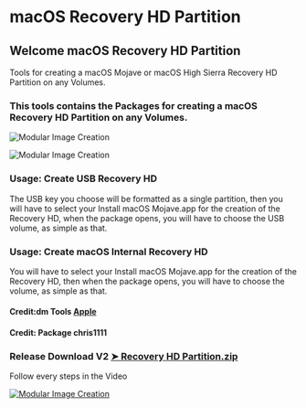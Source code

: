 # macOS Recovery HD Partition

## Welcome  macOS Recovery HD Partition
Tools for creating a macOS Mojave or macOS High Sierra Recovery HD Partition on any Volumes.

### This tools contains the Packages for creating a macOS Recovery HD Partition on any Volumes.

![Modular Image Creation](https://i25.servimg.com/u/f25/18/50/18/69/113.png)

![Modular Image Creation](https://i25.servimg.com/u/f25/18/50/18/69/212.png)

### Usage: Create USB Recovery HD
The USB key you choose will be formatted as a single partition, then you will have to select your Install macOS Mojave.app for the creation of the Recovery HD,
when the package opens, you will have to choose the USB volume, as simple as that.

### Usage: Create macOS Internal Recovery HD
You will have to select your Install macOS Mojave.app for the creation of the Recovery HD, then when the package opens, you will have to choose the volume, as simple as that.

#### Credit:dm Tools [Apple](https://support.apple.com)

#### Credit: Package chris1111

### Release Download V2 [➤ Recovery HD Partition.zip](https://github.com/chris1111/macOS-RecoveryHD-Partition/releases/tag/V2)

Follow every steps in the Video

[![Modular Image Creation](https://i11.servimg.com/u/f11/18/50/18/69/videos10.jpg)](https://youtu.be/sci8axhJ7XA)



